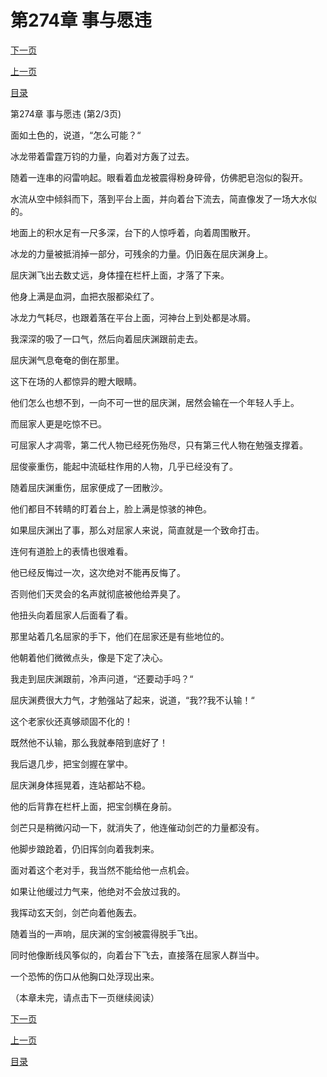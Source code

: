 <h1>第274章   事与愿违</h1>
            <div><p><a href="./821_%E7%AC%AC274%E7%AB%A0_%E4%BA%8B%E4%B8%8E%E6%84%BF%E8%BF%9D.md">下一页</a></p><p><a href="./819_%E7%AC%AC274%E7%AB%A0_%E4%BA%8B%E4%B8%8E%E6%84%BF%E8%BF%9D.md">上一页</a></p><p><a href="../">目录</a></p></div>
            <div><p>第274章   事与愿违 (第2/3页)</p><p>面如土色的，说道，“怎么可能？“</p><p>冰龙带着雷霆万钧的力量，向着对方轰了过去。</p><p>随着一连串的闷雷响起。眼看着血龙被震得粉身碎骨，仿佛肥皂泡似的裂开。</p><p>水流从空中倾斜而下，落到平台上面，并向着台下流去，简直像发了一场大水似的。</p><p>地面上的积水足有一尺多深，台下的人惊呼着，向着周围散开。</p><p>冰龙的力量被抵消掉一部分，可残余的力量。仍旧轰在屈庆渊身上。</p><p>屈庆渊飞出去数丈远，身体撞在栏杆上面，才落了下来。</p><p>他身上满是血洞，血把衣服都染红了。</p><p>冰龙力气耗尽，也跟着落在平台上面，河神台上到处都是冰屑。</p><p>我深深的吸了一口气，然后向着屈庆渊跟前走去。</p><p>屈庆渊气息奄奄的倒在那里。</p><p>这下在场的人都惊异的瞪大眼睛。</p><p>他们怎么也想不到，一向不可一世的屈庆渊，居然会输在一个年轻人手上。</p><p>而屈家人更是吃惊不已。</p><p>可屈家人才凋零，第二代人物已经死伤殆尽，只有第三代人物在勉强支撑着。</p><p>屈俊豪重伤，能起中流砥柱作用的人物，几乎已经没有了。</p><p>随着屈庆渊重伤，屈家便成了一团散沙。</p><p>他们都目不转睛的盯着台上，脸上满是惊骇的神色。</p><p>如果屈庆渊出了事，那么对屈家人来说，简直就是一个致命打击。</p><p>连何有道脸上的表情也很难看。</p><p>他已经反悔过一次，这次绝对不能再反悔了。</p><p>否则他们天灵会的名声就彻底被他给弄臭了。</p><p>他扭头向着屈家人后面看了看。</p><p>那里站着几名屈家的手下，他们在屈家还是有些地位的。</p><p>他朝着他们微微点头，像是下定了决心。</p><p>我走到屈庆渊跟前，冷声问道，“还要动手吗？“</p><p>屈庆渊费很大力气，才勉强站了起来，说道，“我??我不认输！“</p><p>这个老家伙还真够顽固不化的！</p><p>既然他不认输，那么我就奉陪到底好了！</p><p>我后退几步，把宝剑握在掌中。</p><p>屈庆渊身体摇晃着，连站都站不稳。</p><p>他的后背靠在栏杆上面，把宝剑横在身前。</p><p>剑芒只是稍微闪动一下，就消失了，他连催动剑芒的力量都没有。</p><p>他脚步踉跄着，仍旧挥剑向着我刺来。</p><p>面对着这个老对手，我当然不能给他一点机会。</p><p>如果让他缓过力气来，他绝对不会放过我的。</p><p>我挥动玄天剑，剑芒向着他轰去。</p><p>随着当的一声响，屈庆渊的宝剑被震得脱手飞出。</p><p>同时他像断线风筝似的，向着台下飞去，直接落在屈家人群当中。</p><p>一个恐怖的伤口从他胸口处浮现出来。</p><p>（本章未完，请点击下一页继续阅读）</p></div>
            <div><p><a href="./821_%E7%AC%AC274%E7%AB%A0_%E4%BA%8B%E4%B8%8E%E6%84%BF%E8%BF%9D.md">下一页</a></p><p><a href="./819_%E7%AC%AC274%E7%AB%A0_%E4%BA%8B%E4%B8%8E%E6%84%BF%E8%BF%9D.md">上一页</a></p><p><a href="../">目录</a></p></div>